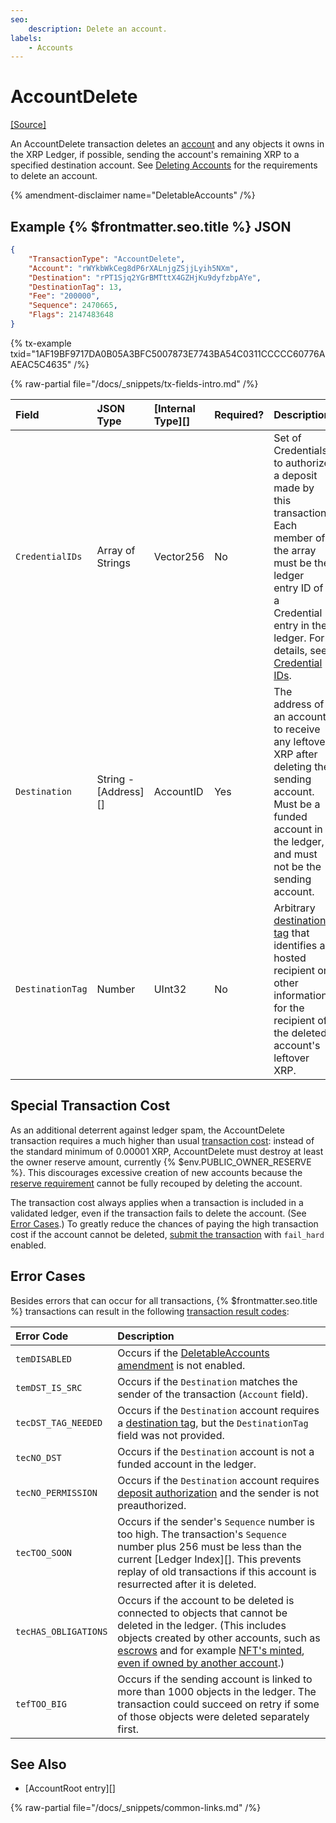 ```yaml
---
seo:
    description: Delete an account.
labels:
    - Accounts
---
```

# AccountDelete
[[Source]](https://github.com/XRPLF/rippled/blob/master/src/xrpld/app/tx/detail/DeleteAccount.cpp "Source")

An AccountDelete transaction deletes an [account](../../ledger-data/ledger-entry-types/accountroot.md) and any objects it owns in the XRP Ledger, if possible, sending the account's remaining XRP to a specified destination account. See [Deleting Accounts](../../../../concepts/accounts/deleting-accounts.md) for the requirements to delete an account.

{% amendment-disclaimer name="DeletableAccounts" /%}

## Example {% $frontmatter.seo.title %} JSON

```json
{
    "TransactionType": "AccountDelete",
    "Account": "rWYkbWkCeg8dP6rXALnjgZSjjLyih5NXm",
    "Destination": "rPT1Sjq2YGrBMTttX4GZHjKu9dyfzbpAYe",
    "DestinationTag": 13,
    "Fee": "200000",
    "Sequence": 2470665,
    "Flags": 2147483648
}
```

{% tx-example txid="1AF19BF9717DA0B05A3BFC5007873E7743BA54C0311CCCCC60776AAEAC5C4635" /%}


{% raw-partial file="/docs/_snippets/tx-fields-intro.md" /%}

| Field            | JSON Type        | [Internal Type][] | Required? | Description |
|:-----------------|:-----------------|:------------------|:----------|:------------|
| `CredentialIDs` | Array of Strings  | Vector256         | No        | Set of Credentials to authorize a deposit made by this transaction. Each member of the array must be the ledger entry ID of a Credential entry in the ledger. For details, see [Credential IDs](./payment.md#credential-ids). |
| `Destination`    |  String - [Address][] | AccountID    | Yes       | The address of an account to receive any leftover XRP after deleting the sending account. Must be a funded account in the ledger, and must not be the sending account. |
| `DestinationTag` | Number           | UInt32            | No        | Arbitrary [destination tag](../../../../concepts/transactions/source-and-destination-tags.md) that identifies a hosted recipient or other information for the recipient of the deleted account's leftover XRP. |


## Special Transaction Cost

As an additional deterrent against ledger spam, the AccountDelete transaction requires a much higher than usual [transaction cost](../../../../concepts/transactions/transaction-cost.md): instead of the standard minimum of 0.00001 XRP, AccountDelete must destroy at least the owner reserve amount, currently {% $env.PUBLIC_OWNER_RESERVE %}. This discourages excessive creation of new accounts because the [reserve requirement](../../../../concepts/accounts/reserves.md) cannot be fully recouped by deleting the account.

The transaction cost always applies when a transaction is included in a validated ledger, even if the transaction fails to delete the account. (See [Error Cases](#error-cases).) To greatly reduce the chances of paying the high transaction cost if the account cannot be deleted, [submit the transaction](../../../http-websocket-apis/public-api-methods/transaction-methods/submit.md) with `fail_hard` enabled.


## Error Cases

Besides errors that can occur for all transactions, {% $frontmatter.seo.title %} transactions can result in the following [transaction result codes](../transaction-results/index.md):

| Error Code | Description |
|:-----------|:------------|
| `temDISABLED` | Occurs if the [DeletableAccounts amendment](/resources/known-amendments.md#deletableaccounts) is not enabled. |
| `temDST_IS_SRC` | Occurs if the `Destination` matches the sender of the transaction (`Account` field). |
| `tecDST_TAG_NEEDED` | Occurs if the `Destination` account requires a [destination tag](../../../../concepts/transactions/source-and-destination-tags.md), but the `DestinationTag` field was not provided. |
| `tecNO_DST` | Occurs if the `Destination` account is not a funded account in the ledger. |
| `tecNO_PERMISSION` | Occurs if the `Destination` account requires [deposit authorization](../../../../concepts/accounts/depositauth.md) and the sender is not preauthorized. |
| `tecTOO_SOON` | Occurs if the sender's `Sequence` number is too high. The transaction's `Sequence` number plus 256 must be less than the current [Ledger Index][]. This prevents replay of old transactions if this account is resurrected after it is deleted. |
| `tecHAS_OBLIGATIONS` | Occurs if the account to be deleted is connected to objects that cannot be deleted in the ledger. (This includes objects created by other accounts, such as [escrows](../../../../concepts/payment-types/escrow.md) and for example [NFT's minted](nftokenmint.md), [even if owned by another account](https://github.com/XRPLF/rippled/blob/master/src/xrpld/app/tx/detail/DeleteAccount.cpp#L197).) |
| `tefTOO_BIG` | Occurs if the sending account is linked to more than 1000 objects in the ledger. The transaction could succeed on retry if some of those objects were deleted separately first. |

## See Also

- [AccountRoot entry][]

{% raw-partial file="/docs/_snippets/common-links.md" /%}
